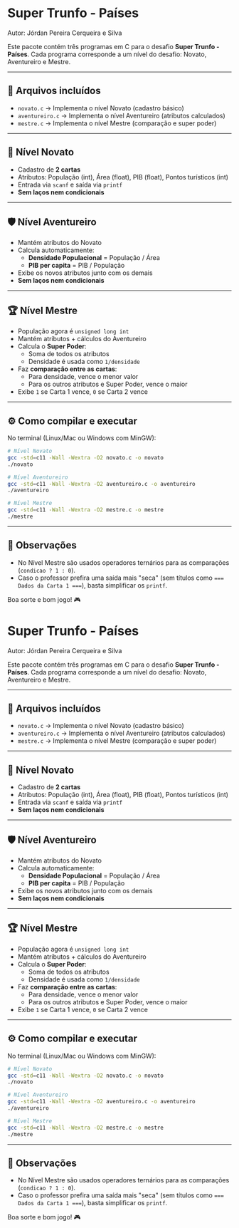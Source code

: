 # Super Trunfo - Países
Autor: Jórdan Pereira Cerqueira e Silva

Este pacote contém três programas em C para o desafio **Super Trunfo - Países**. 
Cada programa corresponde a um nível do desafio: Novato, Aventureiro e Mestre.

---

## 📂 Arquivos incluídos
- `novato.c` → Implementa o nível Novato (cadastro básico)
- `aventureiro.c` → Implementa o nível Aventureiro (atributos calculados)
- `mestre.c` → Implementa o nível Mestre (comparação e super poder)

---

## 🚩 Nível Novato
- Cadastro de **2 cartas**
- Atributos: População (int), Área (float), PIB (float), Pontos turísticos (int)
- Entrada via `scanf` e saída via `printf`
- **Sem laços nem condicionais**

---

## 🛡 Nível Aventureiro
- Mantém atributos do Novato
- Calcula automaticamente:
  - **Densidade Populacional** = População / Área
  - **PIB per capita** = PIB / População
- Exibe os novos atributos junto com os demais
- **Sem laços nem condicionais**

---

## 🏆 Nível Mestre
- População agora é `unsigned long int`
- Mantém atributos + cálculos do Aventureiro
- Calcula o **Super Poder**:
  - Soma de todos os atributos
  - Densidade é usada como `1/densidade`
- Faz **comparação entre as cartas**:
  - Para densidade, vence o menor valor
  - Para os outros atributos e Super Poder, vence o maior
- Exibe `1` se Carta 1 vence, `0` se Carta 2 vence

---

## ⚙️ Como compilar e executar

No terminal (Linux/Mac ou Windows com MinGW):

```bash
# Nível Novato
gcc -std=c11 -Wall -Wextra -O2 novato.c -o novato
./novato

# Nível Aventureiro
gcc -std=c11 -Wall -Wextra -O2 aventureiro.c -o aventureiro
./aventureiro

# Nível Mestre
gcc -std=c11 -Wall -Wextra -O2 mestre.c -o mestre
./mestre
```

---

## 📌 Observações
- No Nível Mestre são usados operadores ternários para as comparações (`condicao ? 1 : 0`).
- Caso o professor prefira uma saída mais "seca" (sem títulos como `=== Dados da Carta 1 ===`), basta simplificar os `printf`.

Boa sorte e bom jogo! 🎮
# Super Trunfo - Países
Autor: Jórdan Pereira Cerqueira e Silva

Este pacote contém três programas em C para o desafio **Super Trunfo - Países**. 
Cada programa corresponde a um nível do desafio: Novato, Aventureiro e Mestre.

---

## 📂 Arquivos incluídos
- `novato.c` → Implementa o nível Novato (cadastro básico)
- `aventureiro.c` → Implementa o nível Aventureiro (atributos calculados)
- `mestre.c` → Implementa o nível Mestre (comparação e super poder)

---

## 🚩 Nível Novato
- Cadastro de **2 cartas**
- Atributos: População (int), Área (float), PIB (float), Pontos turísticos (int)
- Entrada via `scanf` e saída via `printf`
- **Sem laços nem condicionais**

---

## 🛡 Nível Aventureiro
- Mantém atributos do Novato
- Calcula automaticamente:
  - **Densidade Populacional** = População / Área
  - **PIB per capita** = PIB / População
- Exibe os novos atributos junto com os demais
- **Sem laços nem condicionais**

---

## 🏆 Nível Mestre
- População agora é `unsigned long int`
- Mantém atributos + cálculos do Aventureiro
- Calcula o **Super Poder**:
  - Soma de todos os atributos
  - Densidade é usada como `1/densidade`
- Faz **comparação entre as cartas**:
  - Para densidade, vence o menor valor
  - Para os outros atributos e Super Poder, vence o maior
- Exibe `1` se Carta 1 vence, `0` se Carta 2 vence

---

## ⚙️ Como compilar e executar

No terminal (Linux/Mac ou Windows com MinGW):

```bash
# Nível Novato
gcc -std=c11 -Wall -Wextra -O2 novato.c -o novato
./novato

# Nível Aventureiro
gcc -std=c11 -Wall -Wextra -O2 aventureiro.c -o aventureiro
./aventureiro

# Nível Mestre
gcc -std=c11 -Wall -Wextra -O2 mestre.c -o mestre
./mestre
```

---

## 📌 Observações
- No Nível Mestre são usados operadores ternários para as comparações (`condicao ? 1 : 0`).
- Caso o professor prefira uma saída mais "seca" (sem títulos como `=== Dados da Carta 1 ===`), basta simplificar os `printf`.

Boa sorte e bom jogo! 🎮
